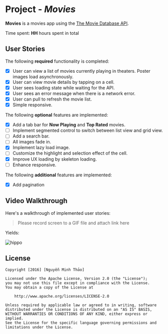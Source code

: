 # Project - _Movies_

**Movies** is a movies app using the [The Movie Database API](https://developers.themoviedb.org/3).

Time spent: **HH** hours spent in total

## User Stories

The following **required** functionality is completed:

- [x] User can view a list of movies currently playing in theaters. Poster images load asynchronously.
- [x] User can view movie details by tapping on a cell.
- [x] User sees loading state while waiting for the API.
- [x] User sees an error message when there is a network error.
- [x] User can pull to refresh the movie list.
- [x] Simple responsive.

The following **optional** features are implemented:

- [x] Add a tab bar for **Now Playing** and **Top Rated** movies.
- [ ] Implement segmented control to switch between list view and grid view.
- [ ] Add a search bar.
- [ ] All images fade in.
- [x] Implement lazy load image.
- [ ] Customize the highlight and selection effect of the cell.
- [x] Improve UX loading by skeleton loading.
- [ ] Enhance responsive.

The following **additional** features are implemented:

- [x] Add pagination

## Video Walkthrough

Here's a walkthrough of implemented user stories:

> Please record screen to a GIF file and attach link here

Yields:

![hippo](https://media.giphy.com/media/0grHBMJf11AWL0JMEy/giphy.gif)

## License

    Copyright [2016] [Nguyễn Minh Thảo]

    Licensed under the Apache License, Version 2.0 (the "License");
    you may not use this file except in compliance with the License.
    You may obtain a copy of the License at

        http://www.apache.org/licenses/LICENSE-2.0

    Unless required by applicable law or agreed to in writing, software
    distributed under the License is distributed on an "AS IS" BASIS,
    WITHOUT WARRANTIES OR CONDITIONS OF ANY KIND, either express or implied.
    See the License for the specific language governing permissions and
    limitations under the License.
